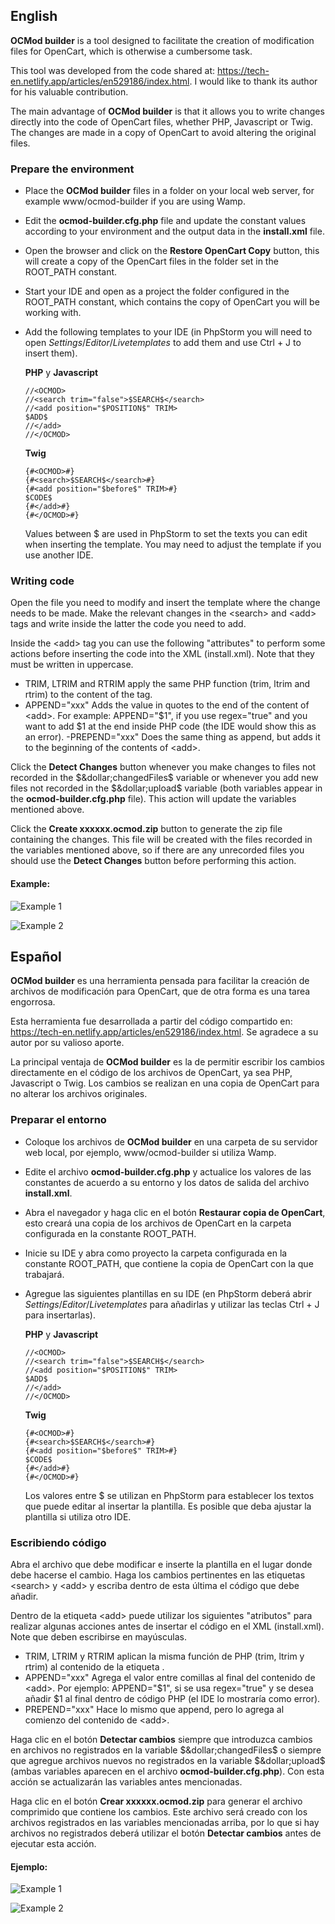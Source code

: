 ## English
**OCMod builder** is a tool designed to facilitate the creation of modification files for OpenCart, which is otherwise a cumbersome task.

This tool was developed from the code shared at: https://tech-en.netlify.app/articles/en529186/index.html. I would like to thank its author for his valuable contribution.

The main advantage of **OCMod builder** is that it allows you to write changes directly into the code of OpenCart files, whether PHP, Javascript or Twig. The changes are made in a copy of OpenCart to avoid altering the original files.

### Prepare the environment

- Place the **OCMod builder** files in a folder on your local web server, for example www/ocmod-builder if you are using Wamp.
- Edit the **ocmod-builder.cfg.php** file and update the constant values according to your environment and the output data in the **install.xml** file.
- Open the browser and click on the **Restore OpenCart Copy** button, this will create a copy of the OpenCart files in the folder set in the ROOT_PATH constant.
- Start your IDE and open as a project the folder configured in the ROOT_PATH constant, which contains the copy of OpenCart you will be working with.
- Add the following templates to your IDE (in PhpStorm you will need to open $Settings/Editor/Live templates$ to add them and use Ctrl + J to insert them).

  **PHP** y **Javascript**

      //<OCMOD>
      //<search trim="false">$SEARCH$</search>
      //<add position="$POSITION$" TRIM>
      $ADD$  
      //</add>
      //</OCMOD>

  **Twig**

      {#<OCMOD>#}
      {#<search>$SEARCH$</search>#}
      {#<add position="$before$" TRIM>#}
      $CODE$
      {#</add>#}
      {#</OCMOD>#}

  Values between &dollar; are used in PhpStorm to set the texts you can edit when inserting the template. You may need to adjust the template if you use another IDE.

### Writing code

Open the file you need to modify and insert the template where the change needs to be made. Make the relevant changes in the &lt;search&gt; and &lt;add&gt; tags and write inside the latter the code you need to add.

Inside the &lt;add&gt; tag you can use the following "attributes" to perform some actions before inserting the code into the XML (install.xml). Note that they must be written in uppercase.

- TRIM, LTRIM and RTRIM apply the same PHP function (trim, ltrim and rtrim) to the content of the <add> tag.
- APPEND="xxx" Adds the value in quotes to the end of the content of &lt;add&gt;. For example: APPEND="$1", if you use regex="true" and you want to add &dollar;1 at the end inside PHP code (the IDE would show this as an error).
  -PREPEND="xxx" Does the same thing as append, but adds it to the beginning of the contents of &lt;add&gt;.

Click the **Detect Changes** button whenever you make changes to files not recorded in the $&dollar;changedFiles$ variable or whenever you add new files not recorded in the $&dollar;upload$ variable (both variables appear in the **ocmod-builder.cfg.php** file). This action will update the variables mentioned above.

Click the **Create xxxxxx.ocmod.zip** button to generate the zip file containing the changes. This file will be created with the files recorded in the variables mentioned above, so if there are any unrecorded files you should use the **Detect Changes** button before performing this action.


#### Example:

![Example 1](images/example1.png)

![Example 2](images/example2.png)

## Español
**OCMod builder** es una herramienta pensada para facilitar la creación de archivos de modificación para OpenCart, que de otra forma es una tarea engorrosa.

Esta herramienta fue desarrollada a partir del código compartido en: https://tech-en.netlify.app/articles/en529186/index.html. Se agradece a su autor por su valioso aporte.

La principal ventaja de **OCMod builder** es la de permitir escribir los cambios directamente en el código de los archivos de OpenCart, ya sea PHP, Javascript o Twig. Los cambios se realizan en una copia de OpenCart para no alterar los archivos originales.

### Preparar el entorno

- Coloque los archivos de **OCMod builder** en una carpeta de su servidor web local, por ejemplo, www/ocmod-builder si utiliza Wamp.
- Edite el archivo **ocmod-builder.cfg.php** y actualice los valores de las constantes de acuerdo a su entorno y los datos de salida del archivo **install.xml**.
- Abra el navegador y haga clic en el botón **Restaurar copia de OpenCart**, esto creará una copia de los archivos de OpenCart en la carpeta configurada en la constante ROOT_PATH.
- Inicie su IDE y abra como proyecto la carpeta configurada en la constante ROOT_PATH, que contiene la copia de OpenCart con la que trabajará.
- Agregue las siguientes plantillas en su IDE (en PhpStorm deberá abrir $Settings/Editor/Live templates$ para añadirlas y utilizar las teclas Ctrl + J para insertarlas).

  **PHP** y **Javascript**

      //<OCMOD>
      //<search trim="false">$SEARCH$</search>
      //<add position="$POSITION$" TRIM>
      $ADD$  
      //</add>
      //</OCMOD>

  **Twig**

      {#<OCMOD>#}
      {#<search>$SEARCH$</search>#}
      {#<add position="$before$" TRIM>#}
      $CODE$
      {#</add>#}
      {#</OCMOD>#}

  Los valores entre &dollar; se utilizan en PhpStorm para establecer los textos que puede editar al insertar la plantilla. Es posible que deba ajustar la plantilla si utiliza otro IDE.

### Escribiendo código

Abra el archivo que debe modificar e inserte la plantilla en el lugar donde debe hacerse el cambio. Haga los cambios pertinentes en las etiquetas &lt;search&gt; y &lt;add&gt; y escriba dentro de esta última el código que debe añadir.

Dentro de la etiqueta &lt;add&gt; puede utilizar los siguientes "atributos" para realizar algunas acciones antes de insertar el código en el XML (install.xml). Note que deben escribirse en mayúsculas.

- TRIM, LTRIM y RTRIM aplican la misma función de PHP (trim, ltrim y rtrim) al contenido de la etiqueta <add>.
- APPEND="xxx" Agrega el valor entre comillas al final del contenido de &lt;add&gt;. Por ejemplo: APPEND="$1", si se usa regex="true" y se desea añadir &dollar;1 al final dentro de código PHP (el IDE lo mostraría como error).
- PREPEND="xxx" Hace lo mismo que append, pero lo agrega al comienzo del contenido de &lt;add&gt;.

Haga clic en el botón **Detectar cambios** siempre que introduzca cambios en archivos no registrados en la variable $&dollar;changedFiles$ o siempre que agregue archivos nuevos no registrados en la variable $&dollar;upload$ (ambas variables aparecen en el archivo **ocmod-builder.cfg.php**). Con esta acción se actualizarán las variables antes mencionadas.

Haga clic en el botón **Crear xxxxxx.ocmod.zip** para generar el archivo comprimido que contiene los cambios. Este archivo será creado con los archivos registrados en las variables mencionadas arriba, por lo que si hay archivos no registrados deberá utilizar el botón **Detectar cambios** antes de ejecutar esta acción.

#### Ejemplo:

![Example 1](images/example1.png)

![Example 2](images/example2.png)